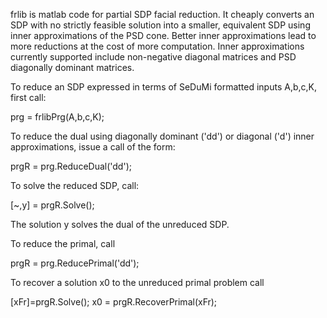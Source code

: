 frlib is matlab code for partial SDP facial reduction.  It cheaply converts an SDP with no strictly
feasible solution into a smaller, equivalent SDP using inner approximations of the PSD cone.  Better
inner approximations lead to more reductions at the cost of more computation.  Inner approximations
currently supported include non-negative diagonal matrices and PSD diagonally dominant matrices.

To reduce an SDP expressed in terms of SeDuMi formatted inputs A,b,c,K, first call:

prg = frlibPrg(A,b,c,K);

To reduce the dual using diagonally dominant ('dd') or diagonal ('d') inner approximations, issue a call
of the form:

prgR = prg.ReduceDual('dd');

To solve the reduced SDP, call:

[~,y] = prgR.Solve();

The solution y solves the dual of the unreduced SDP.  

To reduce the primal, call

prgR = prg.ReducePrimal('dd');

To recover a solution x0 to the unreduced primal problem call

[xFr]=prgR.Solve();
x0 = prgR.RecoverPrimal(xFr);


